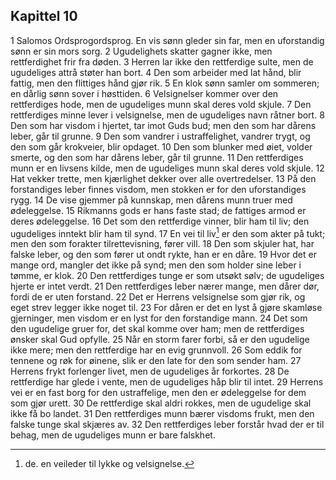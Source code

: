 ## Kapittel 10

1 Salomos Ordsprogordsprog. En vis sønn gleder sin far, men en uforstandig sønn er sin mors sorg. 
2 Ugudelighets skatter gagner ikke, men rettferdighet frir fra døden. 
3 Herren lar ikke den rettferdige sulte, men de ugudeliges attrå støter han bort. 
4 Den som arbeider med lat hånd, blir fattig, men den flittiges hånd gjør rik. 
5 En klok sønn samler om sommeren; en dårlig sønn sover i høsttiden. 
6 Velsignelser kommer over den rettferdiges hode, men de ugudeliges munn skal deres vold skjule. 
7 Den rettferdiges minne lever i velsignelse, men de ugudeliges navn råtner bort. 
8 Den som har visdom i hjertet, tar imot Guds bud; men den som har dårens leber, går til grunne. 
9 Den som vandrer i ustraffelighet, vandrer trygt, og den som går krokveier, blir opdaget. 
10 Den som blunker med øiet, volder smerte, og den som har dårens leber, går til grunne. 
11 Den rettferdiges munn er en livsens kilde, men de ugudeliges munn skal deres vold skjule. 
12 Hat vekker trette, men kjærlighet dekker over alle overtredelser. 
13 På den forstandiges leber finnes visdom, men stokken er for den uforstandiges rygg. 
14 De vise gjemmer på kunnskap, men dårens munn truer med ødeleggelse. 
15 Rikmanns gods er hans faste stad; de fattiges armod er deres ødeleggelse. 
16 Det som den rettferdige vinner, blir ham til liv; den ugudeliges inntekt blir ham til synd. 
17 En vei til liv[^1] er den som akter på tukt; men den som forakter tilrettevisning, fører vill. 
18 Den som skjuler hat, har falske leber, og den som fører ut ondt rykte, han er en dåre. 
19 Hvor det er mange ord, mangler det ikke på synd; men den som holder sine leber i tømme, er klok. 
20 Den rettferdiges tunge er som utsøkt sølv; de ugudeliges hjerte er intet verdt. 
21 Den rettferdiges leber nærer mange, men dårer dør, fordi de er uten forstand. 
22 Det er Herrens velsignelse som gjør rik, og eget strev legger ikke noget til. 
23 For dåren er det en lyst å gjøre skamløse gjerninger, men visdom er en lyst for den forstandige mann. 
24 Det som den ugudelige gruer for, det skal komme over ham; men de rettferdiges ønsker skal Gud opfylle. 
25 Når en storm farer forbi, så er den ugudelige ikke mere; men den rettferdige har en evig grunnvoll. 
26 Som eddik for tennene og røk for øinene, slik er den late for den som sender ham. 
27 Herrens frykt forlenger livet, men de ugudeliges år forkortes. 
28 De rettferdige har glede i vente, men de ugudeliges håp blir til intet. 
29 Herrens vei er en fast borg for den ustraffelige, men den er ødeleggelse for dem som gjør urett. 
30 De rettferdige skal aldri rokkes, men de ugudelige skal ikke få bo landet. 
31 Den rettferdiges munn bærer visdoms frukt, men den falske tunge skal skjæres av. 
32 Den rettferdiges leber forstår hvad der er til behag, men de ugudeliges munn er bare falskhet.

[^1]:de. en veileder til lykke og velsignelse.